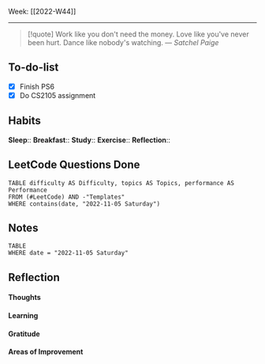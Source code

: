 Week: [[2022-W44]]
- - -
>[!quote]
> Work like you don't need the money. Love like you've never been hurt. Dance like nobody's watching.
> — <cite>Satchel Paige</cite>

## To-do-list
- [x] Finish PS6
- [x] Do CS2105 assignment

## Habits
**Sleep**:: 
**Breakfast**::
**Study**:: 
**Exercise**:: 
**Reflection**:: 

## LeetCode Questions Done
```dataview
TABLE difficulty AS Difficulty, topics AS Topics, performance AS Performance
FROM (#LeetCode) AND -"Templates"
WHERE contains(date, "2022-11-05 Saturday") 
```

## Notes
```dataview
TABLE
WHERE date = "2022-11-05 Saturday"
```

## Reflection
#### Thoughts 
#### Learning 
#### Gratitude
#### Areas of Improvement